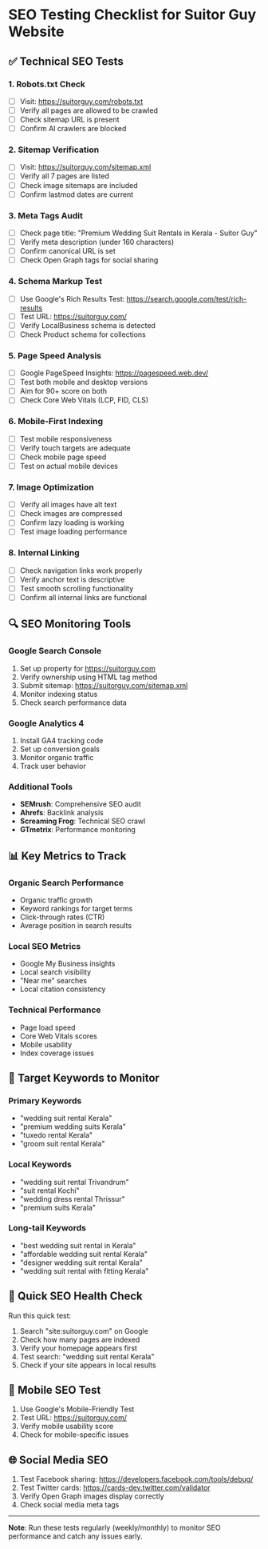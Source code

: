 # SEO Testing Checklist for Suitor Guy Website

## ✅ Technical SEO Tests

### 1. Robots.txt Check
- [ ] Visit: https://suitorguy.com/robots.txt
- [ ] Verify all pages are allowed to be crawled
- [ ] Check sitemap URL is present
- [ ] Confirm AI crawlers are blocked

### 2. Sitemap Verification
- [ ] Visit: https://suitorguy.com/sitemap.xml
- [ ] Verify all 7 pages are listed
- [ ] Check image sitemaps are included
- [ ] Confirm lastmod dates are current

### 3. Meta Tags Audit
- [ ] Check page title: "Premium Wedding Suit Rentals in Kerala - Suitor Guy"
- [ ] Verify meta description (under 160 characters)
- [ ] Confirm canonical URL is set
- [ ] Check Open Graph tags for social sharing

### 4. Schema Markup Test
- [ ] Use Google's Rich Results Test: https://search.google.com/test/rich-results
- [ ] Test URL: https://suitorguy.com/
- [ ] Verify LocalBusiness schema is detected
- [ ] Check Product schema for collections

### 5. Page Speed Analysis
- [ ] Google PageSpeed Insights: https://pagespeed.web.dev/
- [ ] Test both mobile and desktop versions
- [ ] Aim for 90+ score on both
- [ ] Check Core Web Vitals (LCP, FID, CLS)

### 6. Mobile-First Indexing
- [ ] Test mobile responsiveness
- [ ] Verify touch targets are adequate
- [ ] Check mobile page speed
- [ ] Test on actual mobile devices

### 7. Image Optimization
- [ ] Verify all images have alt text
- [ ] Check images are compressed
- [ ] Confirm lazy loading is working
- [ ] Test image loading performance

### 8. Internal Linking
- [ ] Check navigation links work properly
- [ ] Verify anchor text is descriptive
- [ ] Test smooth scrolling functionality
- [ ] Confirm all internal links are functional

## 🔍 SEO Monitoring Tools

### Google Search Console
1. Set up property for https://suitorguy.com
2. Verify ownership using HTML tag method
3. Submit sitemap: https://suitorguy.com/sitemap.xml
4. Monitor indexing status
5. Check search performance data

### Google Analytics 4
1. Install GA4 tracking code
2. Set up conversion goals
3. Monitor organic traffic
4. Track user behavior

### Additional Tools
- **SEMrush**: Comprehensive SEO audit
- **Ahrefs**: Backlink analysis
- **Screaming Frog**: Technical SEO crawl
- **GTmetrix**: Performance monitoring

## 📊 Key Metrics to Track

### Organic Search Performance
- Organic traffic growth
- Keyword rankings for target terms
- Click-through rates (CTR)
- Average position in search results

### Local SEO Metrics
- Google My Business insights
- Local search visibility
- "Near me" searches
- Local citation consistency

### Technical Performance
- Page load speed
- Core Web Vitals scores
- Mobile usability
- Index coverage issues

## 🎯 Target Keywords to Monitor

### Primary Keywords
- "wedding suit rental Kerala"
- "premium wedding suits Kerala"
- "tuxedo rental Kerala"
- "groom suit rental Kerala"

### Local Keywords
- "wedding suit rental Trivandrum"
- "suit rental Kochi"
- "wedding dress rental Thrissur"
- "premium suits Kerala"

### Long-tail Keywords
- "best wedding suit rental in Kerala"
- "affordable wedding suit rental Kerala"
- "designer wedding suit rental Kerala"
- "wedding suit rental with fitting Kerala"

## 🚀 Quick SEO Health Check

Run this quick test:
1. Search "site:suitorguy.com" on Google
2. Check how many pages are indexed
3. Verify your homepage appears first
4. Test search: "wedding suit rental Kerala"
5. Check if your site appears in local results

## 📱 Mobile SEO Test
1. Use Google's Mobile-Friendly Test
2. Test URL: https://suitorguy.com/
3. Verify mobile usability score
4. Check for mobile-specific issues

## 🌐 Social Media SEO
1. Test Facebook sharing: https://developers.facebook.com/tools/debug/
2. Test Twitter cards: https://cards-dev.twitter.com/validator
3. Verify Open Graph images display correctly
4. Check social media meta tags

---

**Note**: Run these tests regularly (weekly/monthly) to monitor SEO performance and catch any issues early.
